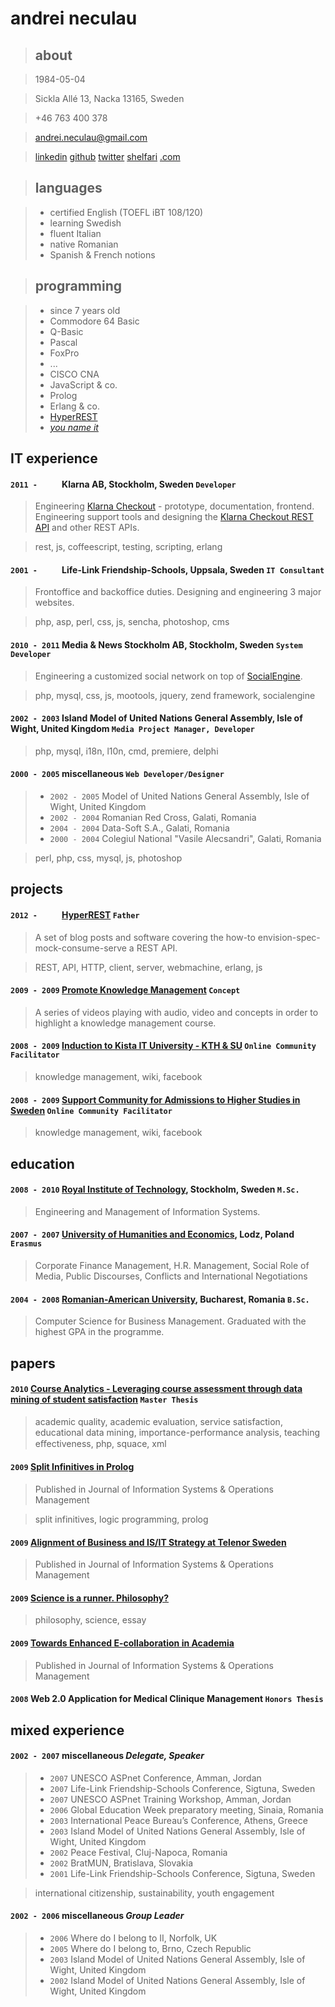 # andrei **neculau**



> ## about

> 1984-05-04

> Sickla Allé 13, Nacka 13165, Sweden

> +46 763 400 378

> andrei.neculau@gmail.com

> [linkedin](http://se.linkedin.com/in/andreineculau)
> [github](https://github.com/andreineculau)
> [twitter](https://twitter.com/andreineculau)
> [shelfari](http://shelfari.com/andreineculau)
> [.com](http://andreineculau.com)



> ## languages

> * certified English (TOEFL iBT 108/120)
> * learning Swedish
> * fluent Italian
> * native Romanian
> * Spanish & French notions



> ## programming

> * since 7 years old
> * Commodore 64 Basic
> * Q-Basic
> * Pascal
> * FoxPro
> * ...
> * CISCO CNA
> * JavaScript & co.
> * Prolog
> * Erlang & co.
> * [HyperREST](http://hyperrest.com)
> * [*you name it*](http://highscalability.com/blog/2013/1/16/what-if-cars-were-rented-like-we-hire-programmers.html)



## IT experience

#### `2011 -     ` **Klarna AB, Stockholm, Sweden** `Developer`
> Engineering [Klarna Checkout](https://klarna.com/sv/salj-med-klarna/vara-tjanster/klarna-checkout) - prototype, documentation, frontend. Engineering support tools and designing the [Klarna Checkout REST API](https://docs.klarna.com/en/rest-api#api-overview) and other REST APIs.

> rest, js, coffeescript, testing, scripting, erlang

#### `2001 -     ` **Life-Link Friendship-Schools, Uppsala, Sweden** `IT Consultant`
> Frontoffice and backoffice duties. Designing and engineering 3 major websites.

> php, asp, perl, css, js, sencha, photoshop, cms

#### `2010 - 2011` **Media & News Stockholm AB, Stockholm, Sweden** `System Developer`
> Engineering a customized social network on top of [SocialEngine](http://blog.andreineculau.com/2011/01/an-developers-review-on-webligos-socialengine/).

> php, mysql, css, js, mootools, jquery, zend framework, socialengine

#### `2002 - 2003` **Island Model of United Nations General Assembly, Isle of Wight, United Kingdom** `Media Project Manager, Developer`
> php, mysql, i18n, l10n, cmd, premiere, delphi

#### `2000 - 2005` **miscellaneous** `Web Developer/Designer`
> * `2002 - 2005` Model of United Nations General Assembly, Isle of Wight, United Kingdom
> * `2002 - 2004` Romanian Red Cross, Galati, Romania
> * `2004 - 2004` Data-Soft S.A., Galati, Romania
> * `2000 - 2004` Colegiul National "Vasile Alecsandri", Galati, Romania

> perl, php, css, mysql, js, photoshop



## projects

#### `2012 -     ` **[HyperREST](http://hyperrest.com)** `Father`
> A set of blog posts and software covering the how-to envision-spec-mock-consume-serve a REST API.

> REST, API, HTTP, client, server, webmachine, erlang, js

#### `2009 - 2009` **[Promote Knowledge Management](http://vimeo.com/couchmode/album/2007694/sort:preset/45768175)** `Concept`
> A series of videos playing with audio, video and concepts in order to highlight a knowledge management course.

#### `2008 - 2009` **[Induction to Kista IT University - KTH & SU](http://dsv.su.se.andreineculau.com)** `Online Community Facilitator`
> knowledge management, wiki, facebook

#### `2008 - 2009` **[Support Community for Admissions to Higher Studies in Sweden](http://studera.nu.andreineculau.com)** `Online Community Facilitator`
> knowledge management, wiki, facebook



## education

#### `2008 - 2010` **[Royal Institute of Technology](http://www.kth.se/en), Stockholm, Sweden** `M.Sc.`
> Engineering and Management of Information Systems.

#### `2007 - 2007` **[University of Humanities and Economics](http://www.ahe.lodz.pl/en), Lodz, Poland** `Erasmus`
> Corporate Finance Management, H.R. Management, Social Role of Media, Public Discourses, Conflicts and International Negotiations

#### `2004 - 2008` **[Romanian-American University](http://www.rau.ro/index.php?newlang=english), Bucharest, Romania** `B.Sc.`
> Computer Science for Business Management. Graduated with the highest GPA in the programme.



## papers

#### `2010` **[Course Analytics - Leveraging course assessment through data mining of student satisfaction](https://daisy.dsv.su.se/fil/visa?id=57498)** `Master Thesis`
> academic quality, academic evaluation, service satisfaction, educational data mining, importance-performance analysis, teaching eﬀectiveness, php, squace, xml

#### `2009` **[Split Infinitives in Prolog](http://www.rebe.rau.ro/RePEc/rau/jisomg/WI09/JISOM-WI09-A5.pdf)**
> Published in Journal of Information Systems & Operations Management

> split infinitives, logic programming, prolog

#### `2009` **[Alignment of Business and IS/IT Strategy at Telenor Sweden](http://www.rebe.rau.ro/RePEc/rau/jisomg/SU09/JISOM-SU09-A1.pdf)**
> Published in Journal of Information Systems & Operations Management

#### `2009` **[Science is a runner. Philosophy?](http://files.andreineculau.com/education/kth/1.3/POS-IC2002_-_Essay.pdf)**
> philosophy, science, essay

#### `2009` **[Towards Enhanced E-collaboration in Academia](http://www.rebe.rau.ro/RePEc/rau/jisomg/SU09/JISOM-SU09-A4.pdf)**
> Published in Journal of Information Systems & Operations Management

#### `2008` **Web 2.0 Application for Medical Clinique Management** `Honors Thesis`



## mixed experience

#### `2002 - 2007` **miscellaneous** *Delegate, Speaker*
> * `2007` UNESCO ASPnet Conference, Amman, Jordan
> * `2007` Life-Link Friendship-Schools Conference, Sigtuna, Sweden
> * `2007` UNESCO ASPnet Training Workshop, Amman, Jordan
> * `2006` Global Education Week preparatory meeting, Sinaia, Romania
> * `2003` International Peace Bureau’s Conference, Athens, Greece
> * `2003` Island Model of United Nations General Assembly, Isle of Wight, United Kingdom
> * `2002` Peace Festival, Cluj-Napoca, Romania
> * `2002` BratMUN, Bratislava, Slovakia
> * `2001` Life-Link Friendship-Schools Conference, Sigtuna, Sweden

> international citizenship, sustainability, youth engagement

#### `2002 - 2006` **miscellaneous** *Group Leader*
> * `2006` Where do I belong to II, Norfolk, UK
> * `2005` Where do I belong to, Brno, Czech Republic
> * `2003` Island Model of United Nations General Assembly, Isle of Wight, United Kingdom
> * `2002` Island Model of United Nations General Assembly, Isle of Wight, United Kingdom
